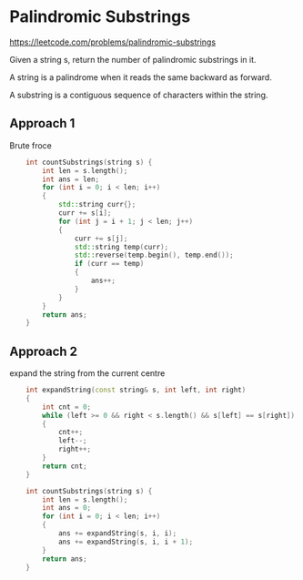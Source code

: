 # Palindromic Substrings

https://leetcode.com/problems/palindromic-substrings

Given a string s, return the number of palindromic substrings in it.

A string is a palindrome when it reads the same backward as forward.

A substring is a contiguous sequence of characters within the string.

## Approach 1

Brute froce 

``` C++
    int countSubstrings(string s) {
        int len = s.length();
        int ans = len;
        for (int i = 0; i < len; i++)
        {
            std::string curr{};
            curr += s[i];
            for (int j = i + 1; j < len; j++)
            {
                curr += s[j];
                std::string temp(curr);
                std::reverse(temp.begin(), temp.end());
                if (curr == temp)
                {
                    ans++;
                }
            }
        }
        return ans;
    }
```

## Approach 2

expand the string from the current centre

``` C++
    int expandString(const string& s, int left, int right)
    {
        int cnt = 0;
        while (left >= 0 && right < s.length() && s[left] == s[right])
        {
            cnt++;
            left--;
            right++;
        }
        return cnt;
    }

    int countSubstrings(string s) {
        int len = s.length();
        int ans = 0;
        for (int i = 0; i < len; i++)
        {
            ans += expandString(s, i, i);
            ans += expandString(s, i, i + 1);
        }
        return ans;
    }
```
